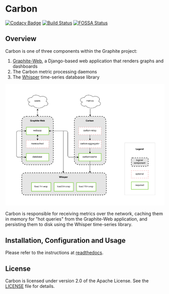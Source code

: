 # Carbon

[![Codacy Badge](https://api.codacy.com/project/badge/Grade/85221cd3bb6e49d7bbd6fed376a88264)](https://www.codacy.com/app/graphite-project/carbon?utm_source=github.com&utm_medium=referral&utm_content=graphite-project/carbon&utm_campaign=badger)
[![Build Status](https://secure.travis-ci.org/graphite-project/carbon.png?branch=master)](http://travis-ci.org/graphite-project/carbon)
[![FOSSA Status](https://app.fossa.io/api/projects/git%2Bhttps%3A%2F%2Fgithub.com%2Fgraphite-project%2Fcarbon.svg?type=shield)](https://app.fossa.io/projects/git%2Bhttps%3A%2F%2Fgithub.com%2Fgraphite-project%2Fcarbon?ref=badge_shield)

## Overview

Carbon is one of three components within the Graphite project:

1. [Graphite-Web](https://github.com/graphite-project/graphite-web), a Django-based web application that renders graphs and dashboards
2. The Carbon metric processing daemons
3. The [Whisper](https://github.com/graphite-project/whisper) time-series database library

![Graphite Components](https://github.com/graphite-project/graphite-web/raw/master/webapp/content/img/overview.png "Graphite Components")

Carbon is responsible for receiving metrics over the network, caching them in memory for "hot queries" from the Graphite-Web application, and persisting them to disk using the Whisper time-series library.

## Installation, Configuration and Usage

Please refer to the instructions at [readthedocs](http://graphite.readthedocs.org/).

## License

Carbon is licensed under version 2.0 of the Apache License. See the [LICENSE](https://github.com/graphite-project/carbon/blob/master/LICENSE) file for details.
